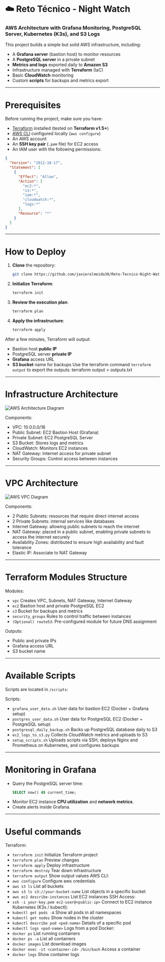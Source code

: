 # ☁️ Reto Técnico - Night Watch
### AWS Architecture with Grafana Monitoring, PostgreSQL Server, Kubernetes (K3s), and S3 Logs

This project builds a simple but solid AWS infrastructure, including:
- A **Grafana server** (bastion host) to monitor resources
- A **PostgreSQL server** in a private subnet
- **Metrics and logs** exported daily to **Amazon S3**
- Infrastructure managed with **Terraform** (IaC)
- Basic **CloudWatch** monitoring
- Custom **scripts** for backups and metrics export

---

# Prerequisites

Before running the project, make sure you have:

- [Terraform](https://www.terraform.io/downloads) installed (tested on **Terraform v1.5+**)
- [AWS CLI](https://aws.amazon.com/cli/) configured locally (`aws configure`)
- An AWS account
- An **SSH key pair** (`.pem` file) for EC2 access
- An IAM user with the following permissions:

```json
{
  "Version": "2012-10-17",
  "Statement": [
    {
      "Effect": "Allow",
      "Action": [
        "ec2:*",
        "s3:*",
        "iam:*",
        "cloudwatch:*",
        "logs:*"
      ],
      "Resource": "*"
    }
  ]
}
```

---

# How to Deploy

1. **Clone** the repository:
   ```bash
   git clone https://github.com/javieralmeida30/Reto-Tecnico-Night-Watch.git
   ```

2. **Initialize Terraform**:
   ```bash
   terraform init
   ```

3. **Review the execution plan**:
   ```bash
   terraform plan
   ```

4. **Apply the infrastructure**:
   ```bash
   terraform apply
   ```

After a few minutes, Terraform will output:
- Bastion host **public IP**
- PostgreSQL server **private IP**
- **Grafana** access URL
- **S3 bucket** name for backups
Use the terraform command `terraform output` to export the outputs: terraform output > outputs.txt

---

# Infrastructure Architecture

![AWS Architecture Diagram](/images/NightWatchArquitecture.png)


 Components:
 - VPC: 10.0.0.0/16
 - Public Subnet: EC2 Bastion Host (Grafana) 
 - Private Subnet: EC2 PostgreSQL Server 
 - S3 Bucket: Stores logs and metrics 
 - CloudWatch: Monitors EC2 instances 
 - NAT Gateway: Internet access for private subnet 
 - Security Groups: Control access between instances 

---
# VPC Architecture
![AWS VPC Diagram](/images/NightWatchVPCArquitecture.png)


 Components:
 - 2 Public Subnets: resources that require direct internet access
 - 2 Private Subnets: internal services like databases
 - Internet Gateway: allowing public subnets to reach the internet
 - NAT Gateway: placed in a public subnet, enabling private subnets to access the internet securely
 - Availability Zones: distributed to ensure high availability and fault tolerance
 - Elastic IP: Associate to NAT Gateway
---

#  Terraform Modules Structure

Modules:
- `vpc` Creates VPC, Subnets, NAT Gateway, Internet Gateway
- `ec2` Bastion host and private PostgreSQL EC2 
- `s3` Bucket for backups and metrics 
- `security_groups` Rules to control traffic between instances 
- `(Optional) route53`: Pre-configured module for future DNS assignment

Outputs:
- Public and private IPs
- Grafana access URL
- S3 bucket name

---

# Available Scripts

Scripts are located in `/scripts`:

Scripts:
- `grafana_user_data.sh`  User data for bastion EC2 (Docker + Grafana setup) 
- `postgres_user_data.sh`  User data for PostgreSQL EC2 (Docker + PostgreSQL setup) 
- `postgresql_daily_backup.sh`  Backs up PostgreSQL database daily to S3 
- `ec2_logs_to_s3.py`  Collects CloudWatch metrics and uploads to S3 
- `setup_scripts.sh`  Uploads scripts via SSH, deploys Nginx and Prometheus on Kubernetes, and configures backups

---

# Monitoring in Grafana

- Query the PostgreSQL server time:
  ```sql
  SELECT now() AS current_time;
  ```
- Monitor EC2 instance **CPU utilization** and **network metrics**.
- Create alerts inside Grafana.

---

# Useful commands

Terraform:
- `terraform init`  Initialize Terraform project
- `terraform plan`  Preview changes
- `terraform apply` Deploy infrastructure
- `terraform destroy` Tear down infrastructure
- `terraform output` Show output values
AWS CLI:
- `aws configure` Configure aws credentials
- `aws s3 ls` List all buckets
- `aws s3 ls s3://your-bucket-name` List objects in a specific bucket
- `aws ec2 describe-instances` List EC2 instances
SSH Access:
- `ssh -i your-key.pem ec2-user@<public-ip>` Connect to EC2 instance
Kubernetes (K3s / kubectl):
- `kubectl get pods -A` Show all pods in all namespaces
- `kubectl get nodes` Show nodes in the cluster
- `kubectl describe pod <pod-name>` Details of a specific pod
- `kubectl logs <pod-name>` Logs from a pod
Docker:
- `docker ps` List running containers
- `docker ps -a` List all containers
- `docker images` List download images
- `docker exec -it <container-id> /bin/bash` Access a container
- `docker logs` Show container logs